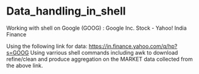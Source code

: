 # Data_handling_in_shell
Working with shell on Google (GOOG) : Google Inc. Stock - Yahoo! India Finance

Using the following link for data: https://in.finance.yahoo.com/q/hp?s=GOOG
Using varrious shell commands including awk to download refine/clean and produce aggregation on the MARKET data collected from the above link.
